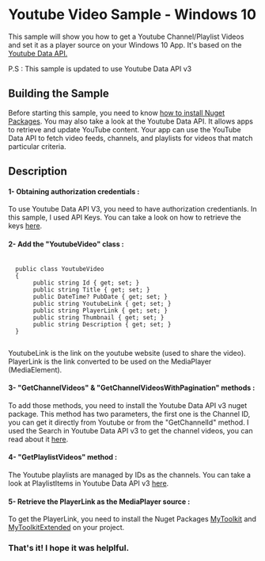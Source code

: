 # Youtube Video Sample - Windows 10
This sample will show you how to get a Youtube Channel/Playlist Videos and set it as a player source on your Windows 10 App.
It's based on the <a target="_blank" href="https://developers.google.com/youtube/">Youtube Data API.</a>

P.S : This sample is updated to use Youtube Data API v3

<h2>Building the Sample</h2>
Before starting this sample, you need to know <a target="_blank" href="http://docs.nuget.org/docs/start-here/installing-nuget">how to install Nuget Packages<a/>.
You may also take a look at the  Youtube Data API. It allows apps to retrieve and update YouTube content.
Your  app can use the YouTube Data API to fetch video feeds, channels, and playlists for videos that match particular criteria.

<h2>Description</h2>
<h4>1- Obtaining authorization credentials :</h4>
To use Youtube Data API V3, you need to have authorization credentianls.
In this sample, I used API Keys.
You can take a look on how to retrieve the keys <a target="_blank" href="https://developers.google.com/youtube/registering_an_application">here</a>.

<h4>2- Add the "YoutubeVideo" class :</h4>
<pre>
  <code>
  public class YoutubeVideo 
  { 
       public string Id { get; set; } 
       public string Title { get; set; } 
       public DateTime? PubDate { get; set; } 
       public string YoutubeLink { get; set; } 
       public string PlayerLink { get; set; } 
       public string Thumbnail { get; set; } 
       public string Description { get; set; } 
  }
  </code>
</pre>

YoutubeLink is the link on the youtube website (used to share the video).
PlayerLink is the link converted to be used on the MediaPlayer (MediaElement).

<h4>3- "GetChannelVideos" & "GetChannelVideosWithPagination" methods :</h4>
To add those methods, you need to install the Youtube Data API v3 nuget package.
This method has two parameters, the first one is the Channel ID, you can get it directly from Youtube or from the "GetChannelId" method.
I used the Search in Youtube Data API v3 to get the channel videos, you can read about it <a target="_blank" href="https://developers.google.com/youtube/v3/docs/search/list">here</a>.

<h4>4- "GetPlaylistVideos" method :</h4>
The Youtube playlists are managed by IDs as the channels.
You can take a look at PlaylistItems in Youtube Data API v3 <a target="_blank" href="https://developers.google.com/youtube/v3/docs/playlistItems/list">here</a>.

<h4>5- Retrieve the PlayerLink as the MediaPlayer source :</h4>
To get the PlayerLink, you need to install the Nuget Packages <a target="_blank" href="http://mytoolkit.codeplex.com/">MyToolkit</a> and <a target="_blank" href="http://mytoolkit.codeplex.com/">MyToolkitExtended</a> on your project.

<h3>That's it! I hope it was helplful.</h3>
